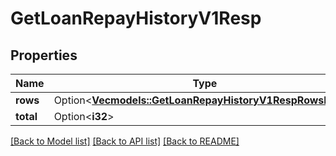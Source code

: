# GetLoanRepayHistoryV1Resp

## Properties

Name | Type | Description | Notes
------------ | ------------- | ------------- | -------------
**rows** | Option<[**Vec<models::GetLoanRepayHistoryV1RespRowsInner>**](GetLoanRepayHistoryV1Resp_rows_inner.md)> |  | [optional]
**total** | Option<**i32**> |  | [optional]

[[Back to Model list]](../README.md#documentation-for-models) [[Back to API list]](../README.md#documentation-for-api-endpoints) [[Back to README]](../README.md)


